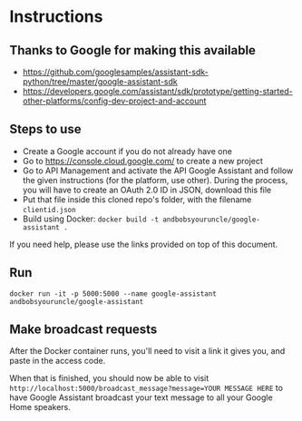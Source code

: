 # Instructions

## Thanks to Google for making this available
- https://github.com/googlesamples/assistant-sdk-python/tree/master/google-assistant-sdk
- https://developers.google.com/assistant/sdk/prototype/getting-started-other-platforms/config-dev-project-and-account

## Steps to use
* Create a Google account if you do not already have one
* Go to https://console.cloud.google.com/ to create a new project
* Go to API Management and activate the API Google Assistant and follow the given instructions (for the platform, use other). During the process, you will have to create an OAuth 2.0 ID in JSON, download this file
* Put that file inside this cloned repo's folder, with the filename `clientid.json`
* Build using Docker: `docker build -t andbobsyouruncle/google-assistant .`

If you need help, please use the links provided on top of this document.


## Run
`docker run -it -p 5000:5000 --name google-assistant andbobsyouruncle/google-assistant`

## Make broadcast requests
After the Docker container runs, you'll need to visit a link it gives you, and paste in the access code.

When that is finished, you should now be able to visit `http://localhost:5000/broadcast_message?message=YOUR MESSAGE HERE` to have Google Assistant broadcast your text message to all your Google Home speakers.
